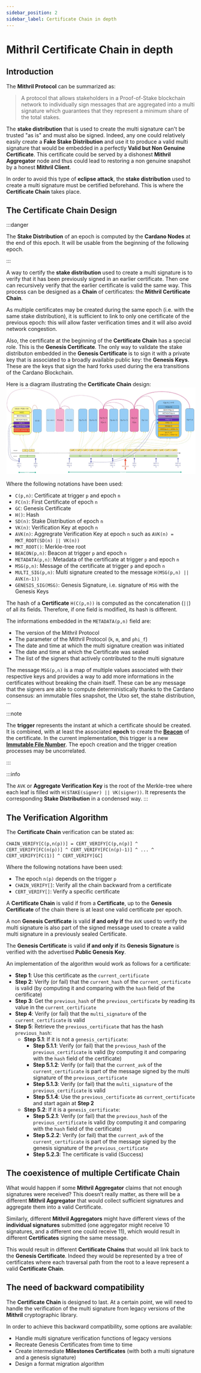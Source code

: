```yaml
---
sidebar_position: 2
sidebar_label: Certificate Chain in depth
---
```


# Mithril Certificate Chain in depth

## Introduction

The **Mithril Protocol** can be summarized as:

> A protocol that allows stakeholders in a Proof-of-Stake blockchain network to individually sign messages that are aggregated into a multi signature which guarantees that they represent a minimum share of the total stakes.

The **stake distribution** that is used to create the multi signature can't be trusted "as is" and must also be signed. Indeed, any one could relatively easily create a **Fake Stake Distribution** and use it to produce a valid multi signature that would be embedded in a perfectly **Valid but Non Genuine Certificate**. This certificate could be served by a dishonest **Mithril Aggregator** node and thus could lead to restoring a non genuine snapshot by a honest **Mithril Client**.

In order to avoid this type of **eclipse attack**, the **stake distribution** used to create a multi signature must be certified beforehand. This is where the **Certificate Chain** takes place.

## The Certificate Chain Design

:::danger

The **Stake Distribution** of an epoch is computed by the **Cardano Nodes** at the end of this epoch. It will be usable from the beginning of the following epoch.

:::

A way to certify the **stake distribution** used to create a multi signature is to verify that it has been previously signed in an earlier certificate. Then one can recursively verify that the earlier certificate is valid the same way. This process can be designed as a **Chain** of certificates: the **Mithril Certificate Chain**.

As multiple certificates may be created during the same epoch (i.e. with the same stake distribution), it is sufficient to link to only one certificate of the previous epoch: this will allow faster verification times and it will also avoid network congestion.

Also, the certificate at the beginning of the **Certificate Chain** has a special role. This is the **Genesis Certificate**. The only way to validate the stake distributon embedded in the **Genesis Certificate** is to sign it with a private key that is associated to a broadly available public key: the **Genesis Keys**. These are the keys that sign the hard forks used during the era transitions of the Cardano Blockchain.

Here is a diagram illustrating the **Certificate Chain** design:
[![Certificate Chain Design](images/certificate-chain.jpg)](images/certificate-chain.jpg)

Where the following notations have been used:

* `C(p,n)`: Certificate at trigger `p` and epoch `n`
* `FC(n)`: First Certificate of epoch `n`
* `GC`: Genesis Certificate
* `H()`: Hash
* `SD(n)`: Stake Distribution of epoch `n`
* `VK(n)`: Verification Key at epoch `n`
* `AVK(n)`: Aggregrate Verification Key at epoch `n` such as `AVK(n) = MKT_ROOT(SD(n) || VK(n))`
* `MKT_ROOT()`: Merkle-tree root
* `BEACON(p,n)`: Beacon at trigger `p` and epoch `n`
* `METADATA(p,n)`: Metadata of the certificate at trigger `p` and epoch `n`
* `MSG(p,n)`: Message of the certificate at trigger `p` and epoch `n`
* `MULTI_SIG(p,n)`: Multi signature created to the message `H(MSG(p,n) || AVK(n-1))`
* `GENESIS_SIG(MSG)`: Genesis Signature, i.e. signature of `MSG` with the Genesis Keys

The hash of a **Certificate** `H(C(p,n))` is computed as the concatenation (`||`) of all its fields. Therefore, if one field is modified, its hash is different.

The informations embedded in the `METADATA(p,n)` field are:

* The version of the Mithril Protocol
* The parameter of the Mithril Protocol (`k`, `m`, and `phi_f`)
* The date and time at which the multi signature creation was initiated
* The date and time at which the Certificate was sealed
* The list of the signers that actively contributed to the multi signature

The message `MSG(p,n)` is a map of multiple values associated with their respective keys and provides a way to add more informations in the certificates without breaking the chain itself. These can be any message that the signers are able to compute deterministically thanks to the Cardano consensus: an immutable files snapshot, the Utxo set, the stahe distribution, ...

:::note

The **trigger** represents the instant at which a certificate should be created. It is combined, with at least the associated **epoch** to create the [**Beacon**](../../glossary.md#beacon) of the certificate. In the current implementation, this trigger is a new [**Immutable File Number**](../../glossary.md#immutable-file-number). The epoch creation and the trigger creation processes may be uncorrelated.

:::

:::info

The `AVK` or **Aggregate Verification Key** is the root of the Merkle-tree where each leaf is filled with `H(STAKE(signer) || VK(signer))`. It represents the corresponding **Stake Distribution** in a condensed way.
:::

## The Verification Algorithm

The **Certificate Chain** verification can be stated as:

```
CHAIN_VERIFY[C(p,n(p))] = CERT_VERIFY[C(p,n(p)] ^ CERT_VERIFY[FC(n(p))] ^ CERT_VERIFY[FC(n(p)-1)] ^ ... ^ CERT_VERIFY[FC(1)] ^ CERT_VERIFY[GC]
```

Where the following notations have been used:

* The epoch `n(p)` depends on the trigger `p`
* `CHAIN_VERIFY[]`: Verify all the chain backward from a certificate
* `CERT_VERIFY[]`: Verify a specific certificate

A **Certificate Chain** is valid if from a **Certificate**, up to the **Genesis Certificate** of the chain there is at least one valid certificate per epoch.

A non **Genesis Certificate** is valid **if and only if** the `AVK` used to verify the multi signature is also part of the signed message used to create a valid multi signature in a previously sealed Certificate.

The **Genesis Certificate** is valid **if and only if** its **Genesis Signature** is verified with the advertised **Public Genesis Key**.

An implementation of the algorithm would work as follows for a certificate:

* **Step 1**: Use this certificate as the `current_certificate`
* **Step 2**: Verify (or fail) that the `current_hash` of the `current_certificate` is valid (by computing it and comparing with the `hash` field of the certificate)
* **Step 3**: Get the `previous_hash` of the `previous_certificate` by reading its value in the `current_certificate`
* **Step 4**: Verify (or fail) that the `multi_signature` of the `current_certificate` is valid
* **Step 5**: Retrieve the `previous_certificate` that has the hash `previous_hash`:
  * **Step 5.1**: If it is not a `genesis_certificate`:
    * **Step 5.1.1**: Verify (or fail) that the `previous_hash` of the `previous_certificate` is valid (by computing it and comparing with the `hash` field of the certificate)
    * **Step 5.1.2**: Verify (or fail) that the `current_avk` of the `current_certificate` is part of the message signed by the multi signature of the `previous_certificate`
    * **Step 5.1.3**: Verify (or fail) that the `multi_signature` of the `previous_certificate` is valid
    * **Step 5.1.4**: Use the `previous_certificate` as `current_certificate` and start again at **Step 2**
  * **Step 5.2**: If it is a `genesis_certificate`:
    * **Step 5.2.1**: Verify (or fail) that the `previous_hash` of the `previous_certificate` is valid (by computing it and comparing with the `hash` field of the certificate)
    * **Step 5.2.2**: Verify (or fail) that the `current_avk` of the `current_certificate` is part of the message signed by the genesis signature of the `previous_certificate`
    * **Step 5.2.3**: The certificate is valid (Success)

## The coexistence of multiple Certificate Chain

What would happen if some **Mithril Aggregator** claims that not enough signatures were received? This doesn’t really matter, as there will be a different **Mithril Aggregator** that would collect sufficient signatures and aggregate them into a valid Certificate.

Similarly, different **Mithril Aggregators** might have different views of the **individual signatures** submitted (one aggregator might receive 10 signatures, and a different one could receive 11), which would result in different **Certificates** signing the same message.

This would result in different **Certificate Chains** that would all link back to the **Genesis Certificate**. Indeed they would be represented by a tree of certificates where each traversal path from the root to a leave represent a valid **Certificate Chain**.

## The need of backward compatibility

The **Certificate Chain** is designed to last. At a certain point, we will need to handle the verification of the multi signature from legacy versions of the **Mithril** cryptographic library.

In order to achieve this backward compatibility, some options are available:

* Handle multi signature verification functions of legacy versions
* Recreate Genesis Certificates from time to time
* Create intermediate **Milestones Certificates** (with both a multi signature and a genesis signature)
* Design a format migration algorithm
